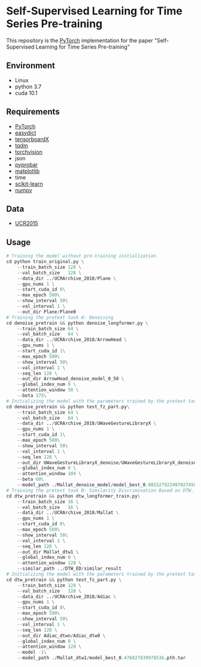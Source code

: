 # Self-Supervised Learning for Time Series Pre-training

This repository is the [PyTorch](http://pytorch.org/) implementation for the paper "Self-Supervised Learning for Time Series Pre-training"
<!-- <img src='./figure/task_all2.png' align="center" width="700px"> -->

## Environment
- Linux 
- python 3.7
- cuda 10.1

## Requirements
- [PyTorch](http://pytorch.org/) 
- [easydict](https://pypi.org/project/easydict/)
- [tensorboardX](https://pypi.org/project/tensorboardX/)
- [tqdm](https://pypi.org/project/tqdm/)
- [torchvision](https://pypi.org/project/tqdm/)
- json 
- [pyprobar](https://pypi.org/project/pyprobar/)
- [matplotlib](https://pypi.org/project/matplotlib/)
- time
- [scikit-learn](https://pypi.org/project/scikit-learn/)
- [numpy](https://pypi.org/project/numpy/)

## Data
- [UCR2015](https://www.cs.ucr.edu/~eamonn/time_series_data/)

## Usage
```python
# Training the model without pre-training initialization
cd python train_original.py \
    --train_batch_size 128 \
    --val_batch_size   128 \
    --data_dir ../UCRArchive_2018/Plane \
    --gpu_nums 1 \
    --start_cuda_id 0\
    --max_epoch 500\
    --show_interval 50\
    --val_interval 1 \
    --out_dir Plane/Plane0 
# Training the pretext task A: Denoising 
cd denoise_pretrain && python denoise_longformer.py \
    --train_batch_size 64 \
    --val_batch_size   64 \
    --data_dir ../UCRArchive_2018/ArrowHead \
    --gpu_nums 1 \
    --start_cuda_id 1\
    --max_epoch 500\
    --show_interval 50\
    --val_interval 1 \
    --seq_len 128 \
    --out_dir ArrowHead_denoise_model_0_50 \
    --global_index_num 0 \
    --attention_window 50 \
    --beta 175\
# Initializing the model with the parameters trained by the pretext task A: Denoising.
cd denoise_pretrain && python test_fz_part.py\
    --train_batch_size 64 \
    --val_batch_size   64 \
    --data_dir ../UCRArchive_2018/UWaveGestureLibraryX \
    --gpu_nums 1 \
    --start_cuda_id 1\
    --max_epoch 500\
    --show_interval 50\
    --val_interval 1 \
    --seq_len 128 \
    --out_dir UWaveGestureLibraryX_denoise/UWaveGestureLibraryX_denoise0 \
    --global_index_num 0 \
    --attention_window 104 \
    --beta 60\
    --model_path ./Mallat_denoise_model/model_best_0.0015279224970274501.pth.tar
# Training the pretext task B: Similarity Discrimination Based on DTW.
cd dtw_pretrain && python dtw_longformer_train.py\
    --train_batch_size 16 \
    --val_batch_size   16 \
    --data_dir ../UCRArchive_2018/Mallat \
    --gpu_nums 1 \
    --start_cuda_id 0\
    --max_epoch 500\
    --show_interval 50\
    --val_interval 1 \
    --seq_len 128 \
    --out_dir Mallat_dtw1 \
    --global_index_num 0 \
    --attention_window 128 \
    --similar_path ../DTW_ED/similar_result
# Initializing the model with the parameters trained by the pretext taskB: Similarity Discrimination Based on DTW.
cd dtw_pretrain && python test_fz_part.py \
    --train_batch_size 128 \
    --val_batch_size   128 \
    --data_dir ../UCRArchive_2018/Adiac \
    --gpu_nums 1 \
    --start_cuda_id 0\
    --max_epoch 500\
    --show_interval 50\
    --val_interval 1 \
    --seq_len 128 \
    --out_dir Adiac_dtwn/Adiac_dtw0 \
    --global_index_num 0 \
    --attention_window 120 \
    --model -1\
    --model_path ./Mallat_dtw1/model_best_0.476027839978536.pth.tar
```
